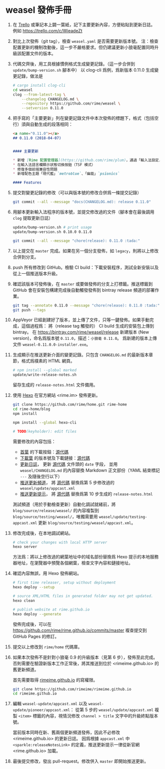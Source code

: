 # weasel 發佈手冊

1.  在 [Trello](https://trello.com/b/iUJWFnjb/rime-development) 或筆記本上闢一葉紙，記下主要更新內容，方便粘貼到更新日誌。
    例如 https://trello.com/c/WieadeZt
2.  對比上次發佈（git tag），檢查 `weasel.yaml` 是否需要更新版本號。
    注：檢查配置更新的機制改動後，這一步不嚴格要求。但仍建議更新小狼毫配置同時升級該配置文件的版本。
3.  代碼交齊後，用工具根據慣例格式生成變更記錄。（這一步合併到 `update/bump-version.sh` 腳本中）
    以 clog-cli 爲例，爲新版本 0.11.0 生成變更記錄，做法是
    ``` sh
    # cargo install clog-cli
    cd weasel
    clog --from-latest-tag \
        --changelog CHANGELOG.md \
        --repository https://github.com/rime/weasel \
        --setversion 0.11.0
    ```
3.  把手寫的「主要更新」列在變更記錄文件中本次發佈的標題下，格式（包括空行）須與自動生成的段落相同：
    ``` markdown
    <a name="0.11.0"></a>
    ## 0.11.0 (2018-04-07)


    #### 主要更新

    * 新增 [Rime 配置管理器](https://github.com/rime/plum)，通過「輸入法設定／獲取更多輸入方案」調用
    * 在輸入法語言欄顯示狀態切換按鈕（TSF 模式）
    * 修復多個前端兼容性問題
    * 新增配色主題「現代藍」`metroblue`、「幽能」`psionics`

    #### Features
    ```
4.  提交對變更記錄的修改（可以與版本號的修改合併爲一條提交記錄）
    ``` sh
    git commit --all --message "docs(CHANGELOG.md): release 0.11.0"
    ```
5.  用腳本更新輸入法程序的版本號，並提交修改過的文件（腳本會在最後調用 `clog` 提取更新日誌）
    ``` sh
    update/bump-version.sh # print usage
    update/bump-version.sh 0.10.0 0.11.0

    git commit --all --message "chore(release): 0.11.0 :tada:"
    ```
6.  以上提交在 `master` 完成。如果在另一個分支發佈，如 `legacy`，則將以上修改合併到分支。
7.  push 所有修改到 GitHub。檢驗 CI build：下載安裝程序，測試全新安裝以及從上一個推送版本升級。
8.  確認該版本可發佈後，在 `master` 或要做發佈的分支上打標籤。推送標籤到 GitHub 會在安裝包構建完成後自動觸發發佈到 bintray release 頻道的部署作業。
    ``` sh
    git tag --annotate 0.11.0 --message "chore(release): 0.11.0 :tada:"
    git push --tags
    ```
9.  AppVeyor 已經創建好了版本，並上傳了文件，只等一鍵發佈。如果手動完成，這個過程爲：
    將（release tag 觸發的） CI build 生成的安裝包上傳到 bintray。
    在 https://bintray.com/rime/weasel/release 新建版本 (New version)，命名爲版本號 `0.11.0`，描述：`小狼毫 0.11.0`。
    爲新建的版本上傳文件 `weasel-0.11.0.0-installer.exe`。
10. 生成顯示在推送更新介面的變更記錄。只包含 `CHANGELOG.md` 的最新版本章節，格式爲樸素的 HTML 網頁。
    ``` sh
    # npm install --global marked
    update/write-release-notes.sh
    ```
    留存生成的 `release-notes.html` 文件備用。
11. 使用 [Hexo](https://hexo.io/) 在官方網站 <rime.im> 發佈更新。

    ``` sh
    git clone https://github.com/rime/home.git rime-home
    cd rime-home/blog
    npm install

    npm install --global hexo-cli

    # TODO(keyholder): edit files
    ```

    需要修改的內容包括：

    - [首葉](https://rime.im/) 的下載按鈕：[源代碼](https://github.com/rime/home/blob/master/blog/source/_data/downloads.yaml)
    - [下載葉](https://rime.im/download/) 的版本號及下載鏈接：[源代碼](https://github.com/rime/home/blob/master/blog/source/download/index.md)
    - [更新日誌](https://rime.im/release/weasel/)，
      更新 [源代碼](https://github.com/rime/home/blob/master/blog/source/release/weasel/index.md) 文件頭的 `date` 字段，
      並用 `weasel/CHANGELOG.md` 的內容替換 Markdown 正文部份（YAML 結束標記 `---` 及隨後空行以下）
    - [推送更新頻道](https://rime.im/release/weasel/appcast.xml)，
      將 [源代碼](https://github.com/rime/home/blob/master/blog/source/release/weasel/appcast.xml) 替換爲第 5 步修改過的 `weasel/update/appcast.xml`
    - [推送更新提示](https://rime.im/release/weasel/release-notes.html)，
      將 [源代碼](https://github.com/rime/home/blob/master/blog/source/release/weasel/release-notes.html) 替換爲第 10 步生成的 `release-notes.html`

    測試頻道（用於手動檢查更新）自動化調試就緒前，將 `blog/source/release/weasel/` 的內容複製到 `blog/source/testing/weasel/`，唯獨需要用 `weasel/update/testing-appcast.xml` 更新 `blog/source/testing/weasel/appcast.xml`。

12. 修改完成後，在本地調試網站。

    ``` sh
    # check your changes with local HTTP server
    hexo server
    ```

    方法爲：將以上修改過的網葉地址中的域名部份替換爲 Hexo 提示的本地服務器地址，在瀏覽器中預覽各個網葉，檢查文字內容和鏈接地址。

13. 確認內容無誤，用 Hexo 發佈網站。

    ``` sh
    # first time releaser, setup without deployment
    hexo deploy --setup

    # source XML/HTML files in generated folder may not get updated.
    hexo clean

    # publish website at rime.github.io
    hexo deploy --generate
    ```

    發佈完成後，可以在 https://github.com/rime/rime.github.io/commits/master 複查提交到 GitHub Pages 的修訂。

14. 提交以上修改到 `rime/home` 代碼庫。

15. 如果本次發佈不是針對小狼毫 0.9 的升級版本（見第 6 步），發佈至此完成。
    否則需要在驗證新版本工作正常後，將其推送到位於 <rimeime.github.io> 的舊更新頻道。

    首先需要取得 [rimeime.github.io](https://github.com/rimeime/rimeime.github.io) 的寫權限。

    ``` sh
    git clone https://github.com/rimeime/rimeime.github.io
    cd rimeime.github.io
    ```

16. 編輯 `weasel-update/appcast.xml` 以及 `weasel-update/pioneer/appcast.xml`：
    從第 5 步的 `weasel/update/appcast.xml` 複製 `<item>` 標籤的內容，視情況修改 `channel > title` 文字中的升級終點版本號。

    當前版本同時在新、舊兩個更新頻道發佈，因此不必修改 <rimeime.github.io> 的更新日誌。
    因爲根據 `appcast.xml` 中 `<sparkle:releaseNotesLink>` 的定義，推送更新提示一律從新官網 <rime.github.io> 加載。

17. 最後提交修改，發出 pull-request。修改併入 `master` 即開始推送更新。
